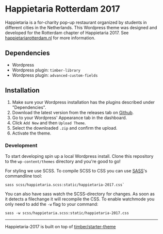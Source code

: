 # Happietaria Rotterdam 2017

Happietaria is a for-charity pop-up restaurant organized by students in different cities in the Netherlands. This Wordpress theme was designed and developed for the Rotterdam chapter of Happietaria 2017. See [happietariarotterdam.nl](http://www.happietariarotterdam.nl/) for more information.


## Dependencies

- Wordpress
- Wordpress plugin: `timber-library`
- Wordpress plugin: `advanced-custom-fields`

## Installation

1. Make sure your Wordpress installation has the plugins described under "Dependencies".
2. Download the latest version from the releases tab on [Github](https://github.com/weirdwater/happietaria-2017/releases).
2. Go to your Wordpress' Appearance tab in the dashboard.
3. Click `Add New` and then `Upload Theme`.
4. Select the downloaded `.zip` and confirm the upload.
5. Activate the theme.

### Development

To start developing spin up a local Wordpress install. Clone this repository to the `wp-content/themes` directory and you're good to go!

For styling we use SCSS. To compile SCSS to CSS you can use [SASS](http://sass-lang.com/)'s commandline tool:

```
sass scss/happietaria.scss:static/happietaria-2017.css`
```

You can also have sass watch the SCSS-directory for changes. As soon as it detects a filechange it will recompile the CSS. To enable watchmode you only need to add the `-w` flag to your command: 

```
sass -w scss/happietaria.scss:static/happietaria-2017.css
```

* * *

Happietaria-2017 is built on top of [timber/starter-theme](https://github.com/timber/starter-theme)